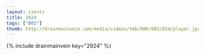 ```yaml
--- 
layout: sieutv
title: 2924
tags: ["002"]
thumb: http://drainmainvein.com/media/videos/tmb/000/002/924/player.jpg
---
```

{% include drainmainvein key="2924" %} 
